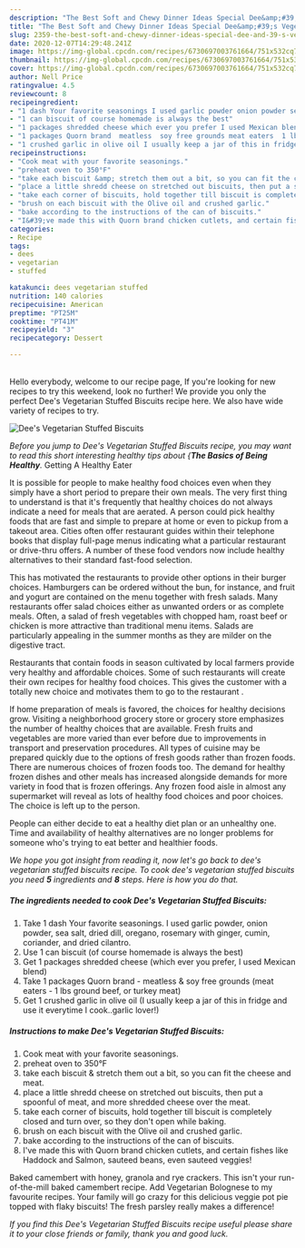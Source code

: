 ```yaml
---
description: "The Best Soft and Chewy Dinner Ideas Special Dee&amp;#39;s Vegetarian Stuffed Biscuits"
title: "The Best Soft and Chewy Dinner Ideas Special Dee&amp;#39;s Vegetarian Stuffed Biscuits"
slug: 2359-the-best-soft-and-chewy-dinner-ideas-special-dee-and-39-s-vegetarian-stuffed-biscuits
date: 2020-12-07T14:29:48.241Z
image: https://img-global.cpcdn.com/recipes/6730697003761664/751x532cq70/dees-vegetarian-stuffed-biscuits-recipe-main-photo.jpg
thumbnail: https://img-global.cpcdn.com/recipes/6730697003761664/751x532cq70/dees-vegetarian-stuffed-biscuits-recipe-main-photo.jpg
cover: https://img-global.cpcdn.com/recipes/6730697003761664/751x532cq70/dees-vegetarian-stuffed-biscuits-recipe-main-photo.jpg
author: Nell Price
ratingvalue: 4.5
reviewcount: 8
recipeingredient:
- "1 dash Your favorite seasonings I used garlic powder onion powder sea salt dried dill oregano rosemary with ginger cumin coriander and dried cilantro"
- "1 can biscuit of course homemade is always the best"
- "1 packages shredded cheese which ever you prefer I used Mexican blend"
- "1 packages Quorn brand  meatless  soy free grounds meat eaters  1 lbs ground beef or turkey meat"
- "1 crushed garlic in olive oil I usually keep a jar of this in fridge and use it everytime I cookgarlic lover"
recipeinstructions:
- "Cook meat with your favorite seasonings."
- "preheat oven to 350°F"
- "take each biscuit &amp; stretch them out a bit, so you can fit the cheese and meat."
- "place a little shredd cheese on stretched out biscuits, then put a spoonful of meat, and more shredded cheese over the meat."
- "take each corner of biscuits, hold together till biscuit is completely closed and turn over, so they don&#39;t open while baking."
- "brush on each biscuit with the Olive oil and crushed garlic."
- "bake according to the instructions of the can of biscuits."
- "I&#39;ve made this with Quorn brand chicken cutlets, and certain fishes like Haddock and Salmon, sauteed beans, even sauteed veggies!"
categories:
- Recipe
tags:
- dees
- vegetarian
- stuffed

katakunci: dees vegetarian stuffed 
nutrition: 140 calories
recipecuisine: American
preptime: "PT25M"
cooktime: "PT41M"
recipeyield: "3"
recipecategory: Dessert

---
```

<br>
Hello everybody, welcome to our recipe page, If you're looking for new recipes to try this weekend, look no further! We provide you only the perfect Dee&#39;s Vegetarian Stuffed Biscuits recipe here. We also have wide variety of recipes to try.
<br>


![Dee&#39;s Vegetarian Stuffed Biscuits](https://img-global.cpcdn.com/recipes/6730697003761664/751x532cq70/dees-vegetarian-stuffed-biscuits-recipe-main-photo.jpg)

<i>Before you jump to Dee&#39;s Vegetarian Stuffed Biscuits recipe, you may want to read this short interesting healthy tips about {<strong>The Basics of Being Healthy</strong>.</i>
Getting A Healthy Eater

It is possible for people to make healthy food choices even when they simply have a short period to prepare their own meals. The very first thing to understand is that it's frequently that healthy choices do not always indicate a need for meals that are aerated. A person could pick healthy foods that are fast and simple to prepare at home or even to pickup from a takeout area. Cities often offer restaurant guides within their telephone books that display full-page menus indicating what a particular restaurant or drive-thru offers. A number of these food vendors now include healthy alternatives to their standard fast-food selection.

 This has motivated the restaurants to provide other options in their burger choices. Hamburgers can be ordered without the bun, for instance, and fruit and yogurt are contained on the menu together with fresh salads. Many restaurants offer salad choices either as unwanted orders or as complete meals. Often, a salad of fresh vegetables with chopped ham, roast beef or chicken is more attractive than traditional menu items.  Salads are particularly appealing in the summer months as they are milder on the digestive tract.

Restaurants that contain foods in season cultivated by local farmers provide very healthy and affordable choices. Some of such restaurants will create their own recipes for healthy food choices.  This gives the customer with a totally new choice and motivates them to go to the restaurant .

If home preparation of meals is favored, the choices for healthy decisions grow. Visiting a neighborhood grocery store or grocery store emphasizes the number of healthy choices that are available. Fresh fruits and vegetables are more varied than ever before due to improvements in transport and preservation procedures.  All types of cuisine may be prepared quickly due to the options of fresh goods rather than frozen foods. There are numerous choices of frozen foods too. The demand for healthy frozen dishes and other meals has increased alongside demands for more variety in food that is frozen offerings. Any frozen food aisle in almost any supermarket will reveal as lots of healthy food choices and poor choices. The choice is left up to the person.

People can either decide to eat a healthy diet plan or an unhealthy one. Time and availability of healthy alternatives are no longer problems for someone who's trying to eat better and healthier foods.


<i>We hope you got insight from reading it, now let's go back to dee&#39;s vegetarian stuffed biscuits recipe. To cook dee&#39;s vegetarian stuffed biscuits you need <strong>5</strong> ingredients and <strong>8</strong> steps. Here is how you do that.
</i>

##### The ingredients needed to cook Dee&#39;s Vegetarian Stuffed Biscuits:

1. Take 1 dash Your favorite seasonings. I used garlic powder, onion powder, sea salt, dried dill, oregano, rosemary with ginger, cumin, coriander, and dried cilantro.
1. Use 1 can biscuit (of course homemade is always the best)
1. Get 1 packages shredded cheese (which ever you prefer, I used Mexican blend)
1. Take 1 packages Quorn brand - meatless &amp; soy free grounds (meat eaters - 1 lbs ground beef, or turkey meat)
1. Get 1 crushed garlic in olive oil (I usually keep a jar of this in fridge and use it everytime I cook..garlic lover!)


##### Instructions to make Dee&#39;s Vegetarian Stuffed Biscuits:

1. Cook meat with your favorite seasonings.
1. preheat oven to 350°F
1. take each biscuit &amp; stretch them out a bit, so you can fit the cheese and meat.
1. place a little shredd cheese on stretched out biscuits, then put a spoonful of meat, and more shredded cheese over the meat.
1. take each corner of biscuits, hold together till biscuit is completely closed and turn over, so they don&#39;t open while baking.
1. brush on each biscuit with the Olive oil and crushed garlic.
1. bake according to the instructions of the can of biscuits.
1. I&#39;ve made this with Quorn brand chicken cutlets, and certain fishes like Haddock and Salmon, sauteed beans, even sauteed veggies!


Baked camembert with honey, granola and rye crackers. This isn&#39;t your run-of-the-mill baked camembert recipe. Add Vegetarian Bolognese to my favourite recipes. Your family will go crazy for this delicious veggie pot pie topped with flaky biscuits! The fresh parsley really makes a difference! 

<i>If you find this Dee&#39;s Vegetarian Stuffed Biscuits recipe useful please share it to your close friends or family, thank you and good luck.</i>

